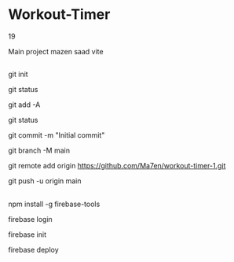 # Workout-Timer

19

Main project mazen saad
vite

## <!-- upload files to github -->

git init

git status

git add -A

git status

git commit -m "Initial commit"

git branch -M main

git remote add origin https://github.com/Ma7en/workout-timer-1.git

git push -u origin main

## <!-- upload files to firebase -->

npm install -g firebase-tools

firebase login

firebase init

firebase deploy

<!-- 29.3084021, 30.8428497 -->
